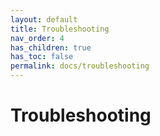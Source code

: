 ```yaml
---
layout: default
title: Troubleshooting
nav_order: 4
has_children: true
has_toc: false
permalink: docs/troubleshooting
---
```


# Troubleshooting
